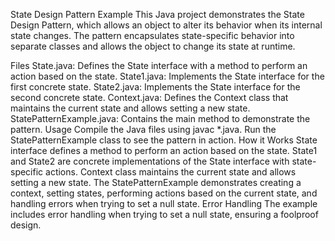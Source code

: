 State Design Pattern Example
This Java project demonstrates the State Design Pattern, which allows an object to alter its behavior when its internal state changes. The pattern encapsulates state-specific behavior into separate classes and allows the object to change its state at runtime.

Files
State.java: Defines the State interface with a method to perform an action based on the state.
State1.java: Implements the State interface for the first concrete state.
State2.java: Implements the State interface for the second concrete state.
Context.java: Defines the Context class that maintains the current state and allows setting a new state.
StatePatternExample.java: Contains the main method to demonstrate the pattern.
Usage
Compile the Java files using javac *.java.
Run the StatePatternExample class to see the pattern in action.
How it Works
State interface defines a method to perform an action based on the state.
State1 and State2 are concrete implementations of the State interface with state-specific actions.
Context class maintains the current state and allows setting a new state.
The StatePatternExample demonstrates creating a context, setting states, performing actions based on the current state, and handling errors when trying to set a null state.
Error Handling
The example includes error handling when trying to set a null state, ensuring a foolproof design.

